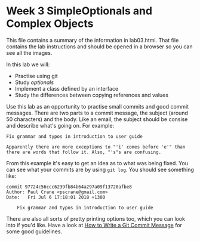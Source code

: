 # Week 3 SimpleOptionals and Complex Objects

This file contains a summary of the information in lab03.html.  That file contains the lab 
instructions and should be opened in a browser so you can see all the images.

In this lab we will: 
* Practise using git
* Study _optionals_
* Implement a class defined by an interface
* Study the differences between copying references and values

Use this lab as an opportunity to practise small commits and good commit
messages. There are two parts to a commit message, the subject (around 50
characters) and the body. Like an email, the subject should be consise and
describe what's going on. For example:


	Fix grammar and typos in introduction to user guide

	Apparently there are more exceptions to "'i' comes before 'e'" than
	there are words that follow it. Also, "'s"s are confusing.

From this example it's easy to get an idea as to what was being fixed. You can
see what your commits are by using `git log`. You should see something like:

	commit 97724c56ccc6239fb84b64a297a09f13720afbe8
	Author: Paul Crane <pscrane@gmail.com>
	Date:   Fri Jul 6 17:18:01 2018 +1300
	
	    Fix grammar and typos in introduction to user guide

There are also all sorts of pretty printing options too, which you can look
into if you'd like. Have a look at [How to Write a Git Commit Message](https://chris.beams.io/posts/git-commit/)
for some good guidelines.
